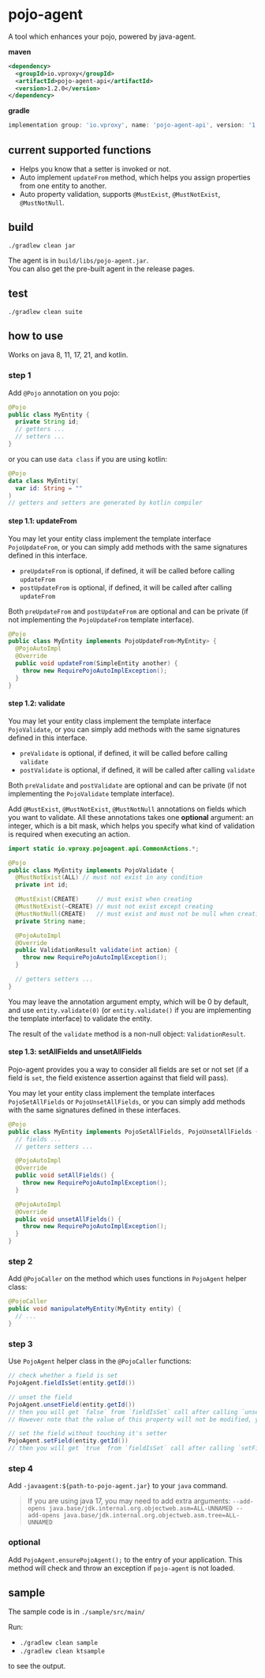 # pojo-agent

A tool which enhances your pojo, powered by java-agent.

**maven**

```xml
<dependency>
  <groupId>io.vproxy</groupId>
  <artifactId>pojo-agent-api</artifactId>
  <version>1.2.0</version>
</dependency>
```

**gradle**

```groovy
implementation group: 'io.vproxy', name: 'pojo-agent-api', version: '1.2.0'
```

## current supported functions

* Helps you know that a setter is invoked or not.
* Auto implement `updateFrom` method, which helps you assign properties from one entity to another.
* Auto property validation, supports `@MustExist`, `@MustNotExist`, `@MustNotNull`.

## build

```
./gradlew clean jar
```

The agent is in `build/libs/pojo-agent.jar`.  
You can also get the pre-built agent in the release pages.

## test

```
./gradlew clean suite
```

## how to use

Works on java 8, 11, 17, 21, and kotlin.

### step 1

Add `@Pojo` annotation on you pojo:

```java
@Pojo
public class MyEntity {
  private String id;
  // getters ...
  // setters ...
}
```

or you can use `data class` if you are using kotlin:

```kotlin
@Pojo
data class MyEntity(
  var id: String = ""
)
// getters and setters are generated by kotlin compiler
```

#### step 1.1: updateFrom

You may let your entity class implement the template interface `PojoUpdateFrom`, or you can simply add methods with the same signatures defined in this interface.

* `preUpdateFrom` is optional, if defined, it will be called before calling `updateFrom`
* `postUpdateFrom` is optional, if defined, it will be called after calling `updateFrom`

Both `preUpdateFrom` and `postUpdateFrom` are optional and can be private (if not implementing the `PojoUpdateFrom` template interface).

```java
@Pojo
public class MyEntity implements PojoUpdateFrom<MyEntity> {
  @PojoAutoImpl
  @Override
  public void updateFrom(SimpleEntity another) {
    throw new RequirePojoAutoImplException();
  }
}
```

#### step 1.2: validate

You may let your entity class implement the template interface `PojoValidate`, or you can simply add methods with the same signatures defined in this interface.

* `preValidate` is optional, if defined, it will be called before calling `validate`
* `postValidate` is optional, if defined, it will be called after calling `validate`

Both `preValidate` and `postValidate` are optional and can be private (if not implementing the `PojoValidate` template interface).

Add `@MustExist`, `@MustNotExist`, `@MustNotNull` annotations on fields which you want to validate. All these annotations takes one **optional** argument: an integer, which is a bit mask, which helps you specify what kind of validation is required when executing an action.

```java
import static io.vproxy.pojoagent.api.CommonActions.*;

@Pojo
public class MyEntity implements PojoValidate {
  @MustNotExist(ALL) // must not exist in any condition
  private int id;

  @MustExist(CREATE)     // must exist when creating
  @MustNotExist(~CREATE) // must not exist except creating
  @MustNotNull(CREATE)   // must exist and must not be null when creating
  private String name;

  @PojoAutoImpl
  @Override
  public ValidationResult validate(int action) {
    throw new RequirePojoAutoImplException();
  }

  // getters setters ...
}
```

You may leave the annotation argument empty, which will be 0 by default, and use `entity.validate(0)` (or `entity.validate()` if you are implementing the template interface) to validate the entity.

The result of the `validate` method is a non-null object: `ValidationResult`.

#### step 1.3: setAllFields and unsetAllFields

Pojo-agent provides you a way to consider all fields are set or not set (if a field is `set`, the field existence assertion against that field will pass).

You may let your entity class implement the template interfaces `PojoSetAllFields` or `PojoUnsetAllFields`, or you can simply add methods with the same signatures defined in these interfaces.

```java
@Pojo
public class MyEntity implements PojoSetAllFields, PojoUnsetAllFields {
  // fields ...
  // getters setters ...

  @PojoAutoImpl
  @Override
  public void setAllFields() {
    throw new RequirePojoAutoImplException();
  }

  @PojoAutoImpl
  @Override
  public void unsetAllFields() {
    throw new RequirePojoAutoImplException();
  }
}
```

### step 2

Add `@PojoCaller` on the method which uses functions in `PojoAgent` helper class:

```java
@PojoCaller
public void manipulateMyEntity(MyEntity entity) {
  // ...
}
```

### step 3

Use `PojoAgent` helper class in the `@PojoCaller` functions:

```java
// check whether a field is set
PojoAgent.fieldIsSet(entity.getId())

// unset the field
PojoAgent.unsetField(entity.getId())
// then you will get `false` from `fieldIsSet` call after calling `unsetField`
// However note that the value of this property will not be modified, you can still get correct result from `getId()`

// set the field without touching it's setter
PojoAgent.setField(entity.getId())
// then you will get `true` from `fieldIsSet` call after calling `setField`
```

### step 4

Add `-javaagent:${path-to-pojo-agent.jar}` to your `java` command.

> If you are using java 17, you may need to add extra arguments: `--add-opens java.base/jdk.internal.org.objectweb.asm=ALL-UNNAMED --add-opens java.base/jdk.internal.org.objectweb.asm.tree=ALL-UNNAMED`

### optional

Add `PojoAgent.ensurePojoAgent();` to the entry of your application. This method will check and throw an exception if `pojo-agent` is not loaded.

## sample

The sample code is in `./sample/src/main/`

Run:

* `./gradlew clean sample`
* `./gradlew clean ktsample`

to see the output.
